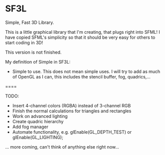SF3L
====

Simple, Fast 3D Library.

This is a little graphical library that I'm creating, that plugs right into SFML! I have copied SFML's simplicity so that it should be very easy for others to start coding in 3D!

This version is not finished.

My definition of Simple in SF3L:
 - Simple to use. This does not mean simple uses. I will try to add as much of OpenGL as I can, this includes the stencil buffer, fog, quadrics,...


====

TODO:

 - Insert 4-channel colors (RGBA) instead of 3-channel RGB
 - Finish the normal calculations for triangles and rectangles
 - Work on advanced lighting
 - Create quadric hierarchy
 - Add fog manager
 - Automate functionality, e.g. glEnable(GL_DEPTH_TEST) or glEnable(GL_LIGHTING);

... more coming, can't think of anything else right now...


